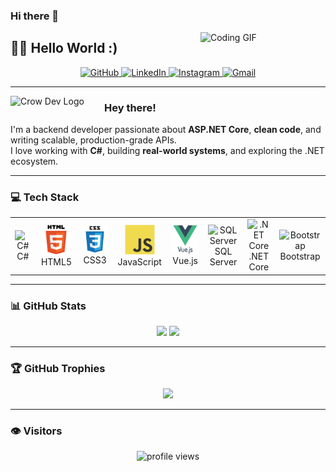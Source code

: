 ### Hi there 👋

<img align="right" src="https://i.gifer.com/origin/c6/c60dc89b490b33b3041d64e0bfc34d48_w200.gif" width="200" alt="Coding GIF" />

## 👨‍💻 Hello World :)

<p align="center">
  <a href="https://github.com/mohammadamuie">
    <img src="https://img.shields.io/badge/GitHub-181717?style=for-the-badge&logo=github&logoColor=white" alt="GitHub" />
  </a>
  <a href="https://www.linkedin.com/in/mohammad-amuie-618300273/">
    <img src="https://img.shields.io/badge/LinkedIn-0A66C2?style=for-the-badge&logo=linkedin&logoColor=white" alt="LinkedIn" />
  </a>
  <a href="https://www.instagram.com/mohammad_amuie/">
    <img src="https://img.shields.io/badge/Instagram-E4405F?style=for-the-badge&logo=instagram&logoColor=white" alt="Instagram" />
  </a>
  <a href="mailto:mohammadamuie2@gmail.com">
    <img src="https://img.shields.io/badge/Gmail-D14836?style=for-the-badge&logo=gmail&logoColor=white" alt="Gmail" />
  </a>
</p>

---

<img align="left" src="https://orhun.dev/img/crow.png" width="150" alt="Crow Dev Logo" />

### Hey there!

I'm a backend developer passionate about **ASP.NET Core**, **clean code**, and writing scalable, production-grade APIs.  
I love working with **C#**, building **real-world systems**, and exploring the .NET ecosystem.

---

### 💻 Tech Stack

<table>
  <tr>
    <td align="center" width="96">
      <img src="https://raw.githubusercontent.com/MacroPower/MacroPower/master/img/csharp-original.svg" width="48" alt="C#" /><br>C#
    </td>
    <td align="center" width="96">
      <img src="https://raw.githubusercontent.com/devicons/devicon/master/icons/html5/html5-original-wordmark.svg" width="48" alt="HTML5" /><br>HTML5
    </td>
    <td align="center" width="96">
      <img src="https://raw.githubusercontent.com/devicons/devicon/master/icons/css3/css3-original-wordmark.svg" width="48" alt="CSS3" /><br>CSS3
    </td>
    <td align="center" width="96">
      <img src="https://raw.githubusercontent.com/devicons/devicon/master/icons/javascript/javascript-original.svg" width="48" alt="JavaScript" /><br>JavaScript
    </td>
    <td align="center" width="96">
      <img src="https://raw.githubusercontent.com/devicons/devicon/master/icons/vuejs/vuejs-original-wordmark.svg" width="48" alt="Vue.js" /><br>Vue.js
    </td>
    <td align="center" width="96">
      <img src="https://img.icons8.com/color/1x/microsoft-sql-server.png" width="48" alt="SQL Server" /><br>SQL Server
    </td>
    <td align="center" width="96">
      <img src="https://upload.wikimedia.org/wikipedia/commons/e/ee/.NET_Core_Logo.svg" width="48" alt=".NET Core" /><br>.NET Core
    </td>
    <td align="center" width="96">
      <img src="https://raw.githubusercontent.com/MacroPower/MacroPower/master/img/bootstrap-plain.svg" width="48" alt="Bootstrap" /><br>Bootstrap
    </td>
  </tr>
</table>

---

### 📊 GitHub Stats

<div align="center">
  <img src="https://github-readme-stats.vercel.app/api?username=mohammadamuie&show_icons=true&include_all_commits=true&theme=dracula&hide_border=false" height="150" />
  <img src="https://github-readme-stats.vercel.app/api/top-langs?username=mohammadamuie&layout=compact&langs_count=6&theme=dracula&hide_border=false" height="150" />
</div>

---

### 🏆 GitHub Trophies

<p align="center">
  <img src="https://github-profile-trophy.vercel.app/?username=mohammadamuie&theme=dracula&column=4" />
</p>

---

### 👁️ Visitors

<p align="center">
  <img src="https://komarev.com/ghpvc/?username=mohammadamuie&style=flat" alt="profile views" />
</p>
